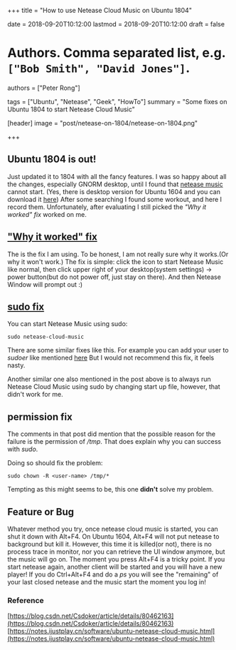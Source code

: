 +++
title = "How to use Netease Cloud Music on Ubuntu 1804"

date = 2018-09-20T10:12:00
lastmod = 2018-09-20T10:12:00
draft = false

# Authors. Comma separated list, e.g. `["Bob Smith", "David Jones"]`.
authors = ["Peter Rong"]

tags = ["Ubuntu", "Netease", "Geek", "HowTo"]
summary = "Some fixes on Ubuntu 1804 to start Netease Cloud Music"

[header]
image = "post/netease-on-1804/netease-on-1804.png"

+++

## Ubuntu 1804 is out!

Just updated it to 1804 with all the fancy features.
I was so happy about all the changes, especially GNORM desktop, until I found that [netease music](https://music.163.com/) cannot start.
(Yes, there is desktop version for Ubuntu 1604 and you can download it [here](https://music.163.com/#/download))
After some searching I found some workout, and here I record them.
Unfortunately, after evaluating I still picked the _"Why it worked" fix_ worked on me.

## ["Why it worked" fix](https://blog.csdn.net/Csdoker/article/details/80462163)

The is the fix I am using.
To be honest, I am not really sure why it works.(Or why it won't work.)
The fix is simple: click the icon to start Netease Music like normal, then click upper right of your desktop(system settings) -> power button(but do not power off, just stay on there). 
And then Netease Window will prompt out :)

## [sudo fix](https://blog.csdn.net/Csdoker/article/details/80462163)

You can start Netease Music using sudo:

```shell
sudo netease-cloud-music
```

There are some similar fixes like this.
For example you can add your user to _sudoer_ like mentioned [here](https://notes.ijustplay.cn/software/ubuntu-netease-cloud-music.html)
But I would not recommend this fix, it feels nasty.

Another similar one also mentioned in the post above is to always run Netease Cloud Music using sudo by changing start up file, however, that didn't work for me.

## permission fix

The comments in that post did mention that the possible reason for the failure is the permission of _/tmp_. 
That does explain why you can success with _sudo_.

Doing so should fix the problem:

```shell
sudo chown -R <user-name> /tmp/*
```

Tempting as this might seems to be, this one **didn't** solve my problem.

## Feature or Bug

Whatever method you try, once netease cloud music is started, you can shut it down with Alt+F4.
On Ubuntu 1604, Alt+F4 will not put netease to background but kill it.
However, this time it is killed(or not), there is no process trace in monitor, nor you can retrieve the UI window anymore, but the music will go on.
The moment you press Alt+F4 is a tricky point. 
If you start netease again, another client will be started and you will have a new player!
If you do Ctrl+Alt+F4 and do a _ps_ you will see the "remaining" of your last closed netease and the music start the moment you log in!

### Reference

[https://blog.csdn.net/Csdoker/article/details/80462163](https://blog.csdn.net/Csdoker/article/details/80462163)
[https://notes.ijustplay.cn/software/ubuntu-netease-cloud-music.html](https://notes.ijustplay.cn/software/ubuntu-netease-cloud-music.html)
